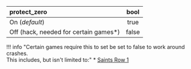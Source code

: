 <!--- This file is a snippet --->

|**protect_zero**                       |**bool**|
|:--------------------------------------|:------:|
| On (*default*)                        |  true  |
| Off (hack, needed for certain games*) |  false |

!!! info "Certain games require this to set be set to false to work around crashes.<br/>This includes, but isn't limited to:"
    * [Saints Row 1](https://github.com/ainex-project/game-compatibility/issues/104)
